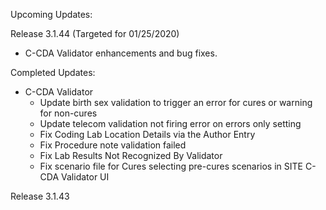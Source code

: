 
Upcoming Updates:

Release 3.1.44 (Targeted for 01/25/2020)
* C-CDA Validator enhancements and bug fixes.

Completed Updates:
* C-CDA Validator
  * Update birth sex validation to trigger an error for cures or warning for non-cures
  * Update telecom validation not firing error on errors only setting
  * Fix Coding Lab Location Details via the Author Entry
  * Fix Procedure note validation failed
  * Fix Lab Results Not Recognized By Validator
  * Fix scenario file for Cures selecting pre-cures scenarios in SITE C-CDA Validator UI

Release 3.1.43
